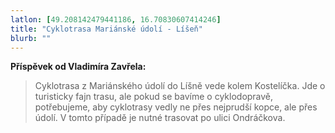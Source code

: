 ```yaml
---
latlon: [49.208142479441186, 16.70830607414246]
title: "Cyklotrasa Mariánské údolí - Líšeň"
blurb: ""
---
```


**Příspěvek od Vladimíra Zavřela:**

> Cyklotrasa z Mariánského údolí do Líšně vede kolem Kostelíčka. Jde o turisticky fajn trasu, ale pokud se bavíme o cyklodopravě, potřebujeme, aby cyklotrasy vedly ne přes nejprudší kopce, ale přes údolí. V tomto případě je nutné trasovat po ulici Ondráčkova.
